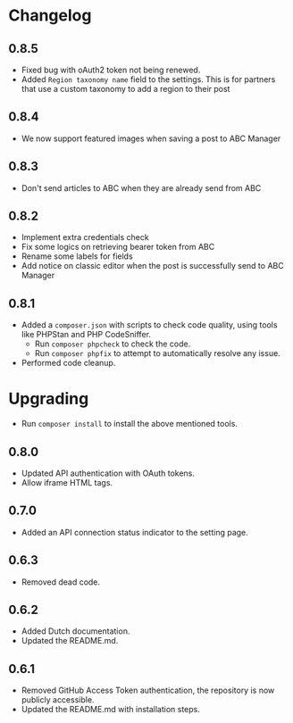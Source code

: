 # Changelog

## 0.8.5
* Fixed bug with oAuth2 token not being renewed.
* Added `Region taxonomy name` field to the settings. This is for partners that use a custom taxonomy to add
  a region to their post

## 0.8.4
* We now support featured images when saving a post to ABC Manager

## 0.8.3
* Don't send articles to ABC when they are already send from ABC

## 0.8.2
* Implement extra credentials check
* Fix some logics on retrieving bearer token from ABC
* Rename some labels for fields
* Add notice on classic editor when the post is successfully send to ABC Manager

## 0.8.1
* Added a `composer.json` with scripts to check code quality, using tools like PHPStan and PHP CodeSniffer.
  * Run `composer phpcheck` to check the code.
  * Run `composer phpfix` to attempt to automatically resolve any issue.
* Performed code cleanup.

# Upgrading
* Run `composer install` to install the above mentioned tools.

## 0.8.0
* Updated API authentication with OAuth tokens.
* Allow iframe HTML tags.

## 0.7.0
* Added an API connection status indicator to the setting page.

## 0.6.3
* Removed dead code.

## 0.6.2
* Added Dutch documentation.
* Updated the README.md.

## 0.6.1
* Removed GitHub Access Token authentication, the repository is now publicly accessible.
* Updated the README.md with installation steps.
